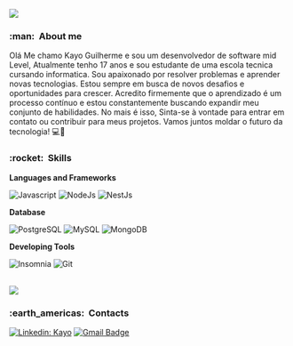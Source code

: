 
![](https://komarev.com/ghpvc/?username=Priizy12&color=006bed)

<h3> :man: &nbsp;About me</h3>

 Olá Me chamo Kayo Guilherme e sou um desenvolvedor de software mid Level, Atualmente tenho 17 anos e sou estudante de uma escola tecnica cursando informatica. Sou apaixonado por resolver problemas e aprender novas tecnologias. Estou sempre em busca de novos desafios e oportunidades para crescer. Acredito firmemente que o aprendizado é um processo contínuo e estou constantemente buscando expandir meu conjunto de habilidades.
 No mais é isso,  Sinta-se à vontade para entrar em contato ou contribuir para meus projetos. Vamos juntos moldar o futuro da tecnologia! 💻🚀

<h3> :rocket: &nbsp;Skills </h3>

**Languages and Frameworks**


  ![Javascript](https://img.shields.io/badge/Javascript-ED8B00?style=for-the-badge&logo=Javascript&logoColor=white)
  ![NodeJs](https://img.shields.io/badge/NodeJs-6DB33F?style=for-the-badge&logo=NodeJs&logoColor=white)
  ![NestJs](https://img.shields.io/badge/NestJs-b81414?style=for-the-badge&logo=NestJs&logoColor=white)
 
  
**Database**

  ![PostgreSQL](https://img.shields.io/badge/PostgreSQL-316192?style=for-the-badge&logo=postgresql&logoColor=white)
  ![MySQL](https://img.shields.io/badge/MySQL-133331?style=for-the-badge&logo=mysql&logoColor=white)
  ![MongoDB](https://img.shields.io/badge/MongoDB-4EA94B?style=for-the-badge&logo=mongodb&logoColor=white)



**Developing Tools**

  ![Insomnia](https://img.shields.io/badge/Insomnia-6f00ff?style=for-the-badge&logo=Insomnia&logoColor=white)
  ![Git](https://img.shields.io/badge/GIT-E44C30?style=for-the-badge&logo=git&logoColor=white)
  
<br/>

<a href="https://github.com/Priizy12">
  <img align="center" src="https://github-readme-stats.vercel.app/api?username=Priizy12&show_icons=true&theme=dark&include_all_commits=true&count_private=true" />
</a>

<br/>

<h3> :earth_americas: &nbsp;Contacts </h3> 

[![Linkedin: Kayo](https://img.shields.io/badge/-Kayo-blue?style=flat-square&logo=Linkedin&logoColor=white&link=www.linkedin.com/in/kayo-silva-661337291)](www.linkedin.com/in/kayo-silva-661337291)
[![Gmail Badge](https://img.shields.io/badge/-kayyogui87@gmail.com-006bed?style=flat-square&logo=Gmail&logoColor=white&link=kayyogui87@gmail.com)](kayyogui87@gmail.com)
